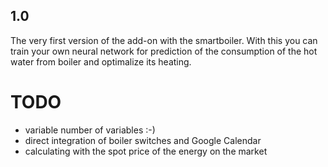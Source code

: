<!-- https://developers.home-assistant.io/docs/add-ons/presentation#keeping-a-changelog -->

## 1.0
The very first version of the add-on with the smartboiler. With this you can train your own neural network for prediction of the consumption of the hot water from boiler and optimalize its heating.

# TODO
- variable number of variables :-)
- direct integration of boiler switches and Google Calendar
- calculating with the spot price of the energy on the market


